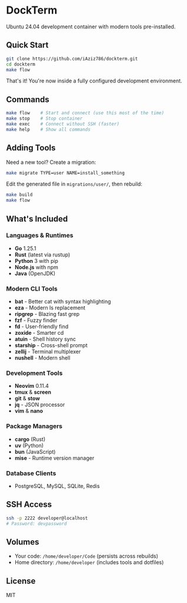 # DockTerm

Ubuntu 24.04 development container with modern tools pre-installed.

## Quick Start

```bash
git clone https://github.com/iAziz786/dockterm.git
cd dockterm
make flow
```

That's it! You're now inside a fully configured development environment.

## Commands

```bash
make flow    # Start and connect (use this most of the time)
make stop    # Stop container
make exec    # Connect without SSH (faster)
make help    # Show all commands
```

## Adding Tools

Need a new tool? Create a migration:

```bash
make migrate TYPE=user NAME=install_something
```

Edit the generated file in `migrations/user/`, then rebuild:

```bash
make build
make flow
```

## What's Included

### Languages & Runtimes
- **Go** 1.25.1
- **Rust** (latest via rustup)
- **Python** 3 with pip
- **Node.js** with npm
- **Java** (OpenJDK)

### Modern CLI Tools
- **bat** - Better cat with syntax highlighting
- **eza** - Modern ls replacement
- **ripgrep** - Blazing fast grep
- **fzf** - Fuzzy finder
- **fd** - User-friendly find
- **zoxide** - Smarter cd
- **atuin** - Shell history sync
- **starship** - Cross-shell prompt
- **zellij** - Terminal multiplexer
- **nushell** - Modern shell

### Development Tools
- **Neovim** 0.11.4
- **tmux** & **screen**
- **git** & **stow**
- **jq** - JSON processor
- **vim** & **nano**

### Package Managers
- **cargo** (Rust)
- **uv** (Python)
- **bun** (JavaScript)
- **mise** - Runtime version manager

### Database Clients
- PostgreSQL, MySQL, SQLite, Redis

## SSH Access

```bash
ssh -p 2222 developer@localhost
# Password: devpassword
```

## Volumes

- Your code: `/home/developer/Code` (persists across rebuilds)
- Home directory: `/home/developer` (includes tools and dotfiles)

## License

MIT